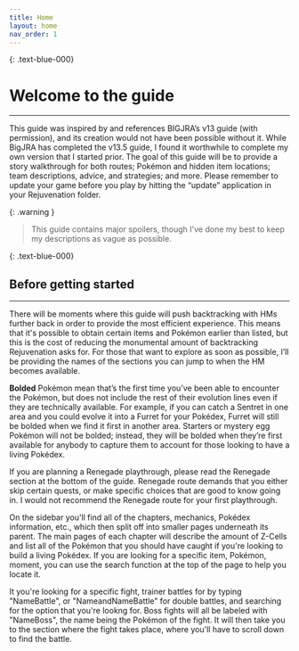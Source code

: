```yaml
---
title: Home
layout: home
nav_order: 1
---
```

{: .text-blue-000}
# Welcome to the guide
---

This guide was inspired by and references BIGJRA’s v13 guide (with permission), and its creation would not have been possible without it. While BigJRA has completed the v13.5 guide, I found it worthwhile to complete my own version that I started prior. The goal of this guide will be to provide a story walkthrough for both routes; Pokémon and hidden item locations; team descriptions, advice, and strategies; and more. Please remember to update your game before you play by hitting the “update” application in your Rejuvenation folder.

{: .warning }
> This guide contains major spoilers, though I've done my best to keep my descriptions as vague as possible.

{: .text-blue-000}
## Before getting started
---

There will be moments where this guide will push backtracking with HMs further back in order to provide the most efficient experience. This means that it's possible to obtain certain items and Pokémon earlier than listed, but this is the cost of reducing the monumental amount of backtracking Rejuvenation asks for. For those that want to explore as soon as possible, I’ll be providing the names of the sections you can jump to when the HM becomes available.

**Bolded** Pokémon mean that’s the first time you’ve been able to encounter the Pokémon, but does not include the rest of their evolution lines even if they are technically available. For example, if you can catch a Sentret in one area and you could evolve it into a Furret for your Pokédex, Furret will still be bolded when we find it first in another area. Starters or mystery egg Pokémon will not be bolded; instead, they will be bolded when they’re first available for anybody to capture them to account for those looking to have a living Pokédex.

If you are planning a Renegade playthrough, please read the Renegade section at the bottom of the guide. Renegade route demands that you either skip certain quests, or make specific choices that are good to know going in. I would not recommend the Renegade route for your first playthrough. 

On the sidebar you'll find all of the chapters, mechanics, Pokédex information, etc., which then split off into smaller pages underneath its parent. The main pages of each chapter will describe the amount of Z-Cells and list all of the Pokémon that you should have caught if you're looking to build a living Pokédex. If you are looking for a specific item, Pokémon, moment, you can use the search function at the top of the page to help you locate it. 

It you're looking for a specific fight, trainer battles for by typing "NameBattle", or "NameandNameBattle" for double battles, and searching for the option that you're lookng for. Boss fights will all be labeled with "NameBoss", the name being the Pokémon of the fight. It will then take you to the section where the fight takes place, where you'll have to scroll down to find the battle.

